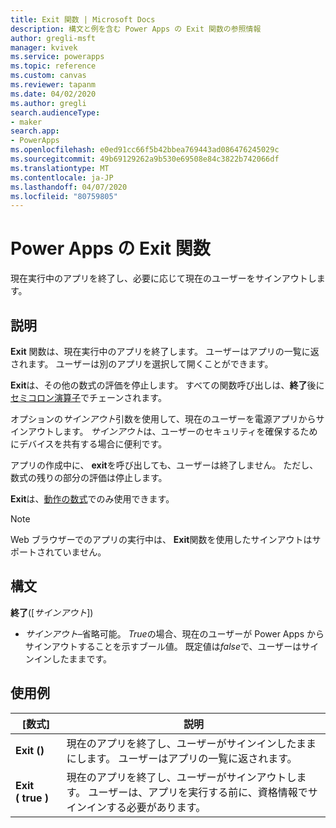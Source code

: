 ```yaml
---
title: Exit 関数 | Microsoft Docs
description: 構文と例を含む Power Apps の Exit 関数の参照情報
author: gregli-msft
manager: kvivek
ms.service: powerapps
ms.topic: reference
ms.custom: canvas
ms.reviewer: tapanm
ms.date: 04/02/2020
ms.author: gregli
search.audienceType:
- maker
search.app:
- PowerApps
ms.openlocfilehash: e0ed91cc66f5b42bbea769443ad086476245029c
ms.sourcegitcommit: 49b69129262a9b530e69508e84c3822b742066df
ms.translationtype: MT
ms.contentlocale: ja-JP
ms.lasthandoff: 04/07/2020
ms.locfileid: "80759805"
---
```

# <a name="exit-function-in-power-apps"></a>Power Apps の Exit 関数
現在実行中のアプリを終了し、必要に応じて現在のユーザーをサインアウトします。

## <a name="description"></a>説明
**Exit** 関数は、現在実行中のアプリを終了します。 ユーザーはアプリの一覧に返されます。 ユーザーは別のアプリを選択して開くことができます。  

**Exit**は、その他の数式の評価を停止します。 すべての関数呼び出しは、**終了**後に[セミコロン演算子](operators.md)でチェーンされます。   

オプションの*サインアウト*引数を使用して、現在のユーザーを電源アプリからサインアウトします。 *サインアウト*は、ユーザーのセキュリティを確保するためにデバイスを共有する場合に便利です。

アプリの作成中に、 **exit**を呼び出しても、ユーザーは終了しません。  ただし、数式の残りの部分の評価は停止します。

**Exit**は、[動作の数式](../working-with-formulas-in-depth.md)でのみ使用できます。

> [!NOTE]
> Web ブラウザーでのアプリの実行中は、 **Exit**関数を使用したサインアウトはサポートされていません。

## <a name="syntax"></a>構文
**終了**([*サインアウト*])

* *サインアウト*–省略可能。 *True*の場合、現在のユーザーが Power Apps からサインアウトすることを示すブール値。  既定値は*false*で、ユーザーはサインインしたままです。

## <a name="examples"></a>使用例

| [数式] | 説明 | 
| --- | --- | 
| **Exit ()** | 現在のアプリを終了し、ユーザーがサインインしたままにします。  ユーザーはアプリの一覧に返されます。  |
| **Exit (&nbsp;true&nbsp;)** | 現在のアプリを終了し、ユーザーがサインアウトします。 ユーザーは、アプリを実行する前に、資格情報でサインインする必要があります。 | 


